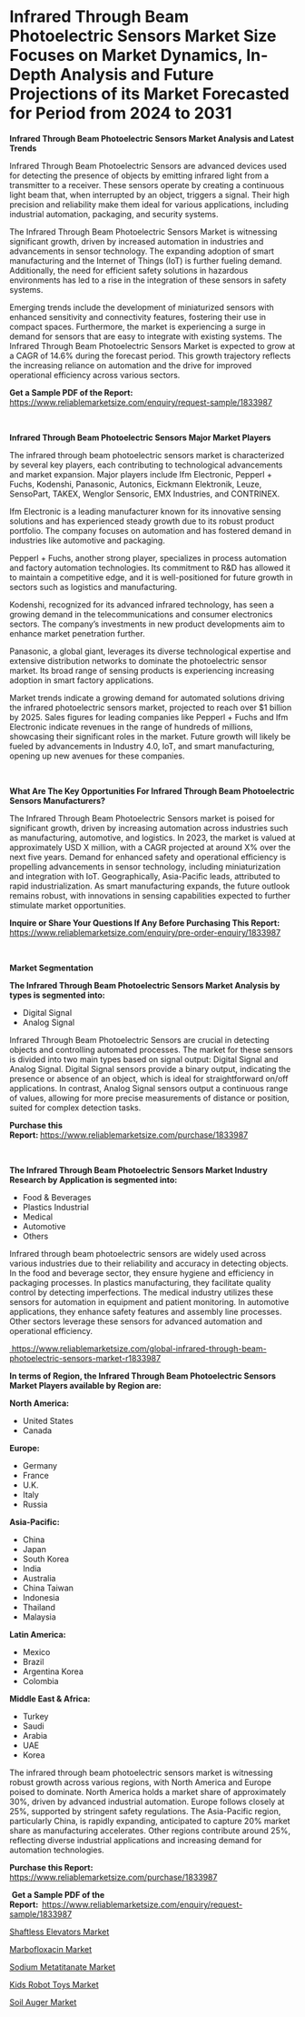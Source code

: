 <p><h1>Infrared Through Beam Photoelectric Sensors Market Size Focuses on Market Dynamics, In-Depth Analysis and Future Projections of its Market Forecasted for Period from 2024 to 2031</h1></p><p><strong>Infrared Through Beam Photoelectric Sensors Market Analysis and Latest Trends</strong></p>
<p><p>Infrared Through Beam Photoelectric Sensors are advanced devices used for detecting the presence of objects by emitting infrared light from a transmitter to a receiver. These sensors operate by creating a continuous light beam that, when interrupted by an object, triggers a signal. Their high precision and reliability make them ideal for various applications, including industrial automation, packaging, and security systems.</p><p>The Infrared Through Beam Photoelectric Sensors Market is witnessing significant growth, driven by increased automation in industries and advancements in sensor technology. The expanding adoption of smart manufacturing and the Internet of Things (IoT) is further fueling demand. Additionally, the need for efficient safety solutions in hazardous environments has led to a rise in the integration of these sensors in safety systems.</p><p>Emerging trends include the development of miniaturized sensors with enhanced sensitivity and connectivity features, fostering their use in compact spaces. Furthermore, the market is experiencing a surge in demand for sensors that are easy to integrate with existing systems. The Infrared Through Beam Photoelectric Sensors Market is expected to grow at a CAGR of 14.6% during the forecast period. This growth trajectory reflects the increasing reliance on automation and the drive for improved operational efficiency across various sectors.</p></p>
<p><strong>Get a Sample PDF of the Report:&nbsp;</strong> <a href="https://www.reliablemarketsize.com/enquiry/request-sample/1833987?utm_campaign=1131&utm_medium=2&utm_source=Github&utm_content=ia&utm_term=17102024&utm_id=infrared-through-beam-photoelectric-sensors">https://www.reliablemarketsize.com/enquiry/request-sample/1833987</a></p>
<p>&nbsp;</p>
<p><strong>Infrared Through Beam Photoelectric Sensors Major Market Players</strong></p>
<p><p>The infrared through beam photoelectric sensors market is characterized by several key players, each contributing to technological advancements and market expansion. Major players include Ifm Electronic, Pepperl + Fuchs, Kodenshi, Panasonic, Autonics, Eickmann Elektronik, Leuze, SensoPart, TAKEX, Wenglor Sensoric, EMX Industries, and CONTRINEX.</p><p>Ifm Electronic is a leading manufacturer known for its innovative sensing solutions and has experienced steady growth due to its robust product portfolio. The company focuses on automation and has fostered demand in industries like automotive and packaging. </p><p>Pepperl + Fuchs, another strong player, specializes in process automation and factory automation technologies. Its commitment to R&D has allowed it to maintain a competitive edge, and it is well-positioned for future growth in sectors such as logistics and manufacturing.</p><p>Kodenshi, recognized for its advanced infrared technology, has seen a growing demand in the telecommunications and consumer electronics sectors. The company’s investments in new product developments aim to enhance market penetration further.</p><p>Panasonic, a global giant, leverages its diverse technological expertise and extensive distribution networks to dominate the photoelectric sensor market. Its broad range of sensing products is experiencing increasing adoption in smart factory applications.</p><p>Market trends indicate a growing demand for automated solutions driving the infrared photoelectric sensors market, projected to reach over $1 billion by 2025. Sales figures for leading companies like Pepperl + Fuchs and Ifm Electronic indicate revenues in the range of hundreds of millions, showcasing their significant roles in the market. Future growth will likely be fueled by advancements in Industry 4.0, IoT, and smart manufacturing, opening up new avenues for these companies.</p></p>
<p>&nbsp;</p>
<p><strong>What Are The Key Opportunities For Infrared Through Beam Photoelectric Sensors Manufacturers?</strong></p>
<p><p>The Infrared Through Beam Photoelectric Sensors market is poised for significant growth, driven by increasing automation across industries such as manufacturing, automotive, and logistics. In 2023, the market is valued at approximately USD X million, with a CAGR projected at around X% over the next five years. Demand for enhanced safety and operational efficiency is propelling advancements in sensor technology, including miniaturization and integration with IoT. Geographically, Asia-Pacific leads, attributed to rapid industrialization. As smart manufacturing expands, the future outlook remains robust, with innovations in sensing capabilities expected to further stimulate market opportunities.</p></p>
<p><strong>Inquire or Share Your Questions If Any Before Purchasing This Report:</strong> <a href="https://www.reliablemarketsize.com/enquiry/pre-order-enquiry/1833987?utm_campaign=1131&utm_medium=2&utm_source=Github&utm_content=ia&utm_term=17102024&utm_id=infrared-through-beam-photoelectric-sensors">https://www.reliablemarketsize.com/enquiry/pre-order-enquiry/1833987</a></p>
<p>&nbsp;</p>
<p><strong>Market Segmentation</strong></p>
<p><strong>The Infrared Through Beam Photoelectric Sensors Market Analysis by types is segmented into:</strong></p>
<p><ul><li>Digital Signal</li><li>Analog Signal</li></ul></p>
<p><p>Infrared Through Beam Photoelectric Sensors are crucial in detecting objects and controlling automated processes. The market for these sensors is divided into two main types based on signal output: Digital Signal and Analog Signal. Digital Signal sensors provide a binary output, indicating the presence or absence of an object, which is ideal for straightforward on/off applications. In contrast, Analog Signal sensors output a continuous range of values, allowing for more precise measurements of distance or position, suited for complex detection tasks.</p></p>
<p><strong>Purchase this Report:&nbsp;</strong><a href="https://www.reliablemarketsize.com/purchase/1833987?utm_campaign=1131&utm_medium=2&utm_source=Github&utm_content=ia&utm_term=17102024&utm_id=infrared-through-beam-photoelectric-sensors">https://www.reliablemarketsize.com/purchase/1833987</a></p>
<p>&nbsp;</p>
<p><strong>The Infrared Through Beam Photoelectric Sensors Market Industry Research by Application is segmented into:</strong></p>
<p><ul><li>Food & Beverages</li><li>Plastics Industrial</li><li>Medical</li><li>Automotive</li><li>Others</li></ul></p>
<p><p>Infrared through beam photoelectric sensors are widely used across various industries due to their reliability and accuracy in detecting objects. In the food and beverage sector, they ensure hygiene and efficiency in packaging processes. In plastics manufacturing, they facilitate quality control by detecting imperfections. The medical industry utilizes these sensors for automation in equipment and patient monitoring. In automotive applications, they enhance safety features and assembly line processes. Other sectors leverage these sensors for advanced automation and operational efficiency.</p></p>
<p><a href="https://www.reliablemarketsize.com/global-infrared-through-beam-photoelectric-sensors-market-r1833987?utm_campaign=1131&utm_medium=2&utm_source=Github&utm_content=ia&utm_term=17102024&utm_id=infrared-through-beam-photoelectric-sensors">&nbsp;https://www.reliablemarketsize.com/global-infrared-through-beam-photoelectric-sensors-market-r1833987</a></p>
<p><strong>In terms of Region, the Infrared Through Beam Photoelectric Sensors Market Players available by Region are:</strong></p>
<p>
    <p> <strong> North America: </strong>
        <ul>
            <li>United States</li>
            <li>Canada</li>
        </ul>
        </p> 
    <p> <strong> Europe: </strong>
        <ul>
            <li>Germany</li>
            <li>France</li>
            <li>U.K.</li>
            <li>Italy</li>
            <li>Russia</li>
        </ul>
        </p> 
    <p> <strong> Asia-Pacific: </strong>
        <ul>
            <li>China</li>
            <li>Japan</li>
            <li>South Korea</li>
            <li>India</li>
            <li>Australia</li>
            <li>China Taiwan</li>
            <li>Indonesia</li>
            <li>Thailand</li>
            <li>Malaysia</li>
        </ul>
        </p> 
    <p> <strong> Latin America: </strong>
        <ul>
            <li>Mexico</li>
            <li>Brazil</li>
            <li>Argentina Korea</li>
            <li>Colombia</li>
        </ul>
        </p> 
    <p> <strong> Middle East & Africa: </strong>
        <ul>
            <li>Turkey</li>
            <li>Saudi</li>
            <li>Arabia</li>
            <li>UAE</li>
            <li>Korea</li>
        </ul>
    </p>
    </p>
<p><p>The infrared through beam photoelectric sensors market is witnessing robust growth across various regions, with North America and Europe poised to dominate. North America holds a market share of approximately 30%, driven by advanced industrial automation. Europe follows closely at 25%, supported by stringent safety regulations. The Asia-Pacific region, particularly China, is rapidly expanding, anticipated to capture 20% market share as manufacturing accelerates. Other regions contribute around 25%, reflecting diverse industrial applications and increasing demand for automation technologies.</p></p>
<p><strong>Purchase this Report: </strong><a href="https://www.reliablemarketsize.com/purchase/1833987?utm_campaign=1131&utm_medium=2&utm_source=Github&utm_content=ia&utm_term=17102024&utm_id=infrared-through-beam-photoelectric-sensors">https://www.reliablemarketsize.com/purchase/1833987</a></p>
<p>&nbsp;<strong>Get a Sample PDF of the Report:&nbsp;&nbsp;</strong><a href="https://www.reliablemarketsize.com/enquiry/request-sample/1833987?utm_campaign=1131&utm_medium=2&utm_source=Github&utm_content=ia&utm_term=17102024&utm_id=infrared-through-beam-photoelectric-sensors">https://www.reliablemarketsize.com/enquiry/request-sample/1833987</a></p>
<p><strong></strong></p>
<p><p><a href="https://issuu.com/reportprime-2/docs/shaftless-elevators-market-size-203_3c4744860a535b?utm_campaign=1131&utm_medium=2&utm_source=Github&utm_content=ia&utm_term=17102024&utm_id=infrared-through-beam-photoelectric-sensors">Shaftless Elevators Market</a></p><p><a href="https://www.linkedin.com/pulse/market-insights-global-marbofloxacin-forecast-innovation-0gwef?utm_campaign=1131&utm_medium=2&utm_source=Github&utm_content=ia&utm_term=17102024&utm_id=infrared-through-beam-photoelectric-sensors">Marbofloxacin Market</a></p><p><a href="https://www.linkedin.com/pulse/decoding-sodium-metatitanate-market-signals-growth-algorithms-8lcmf?utm_campaign=1131&utm_medium=2&utm_source=Github&utm_content=ia&utm_term=17102024&utm_id=infrared-through-beam-photoelectric-sensors">Sodium Metatitanate Market</a></p><p><a href="https://github.com/nekolalrclippo/Market-Research-Report-List-1/blob/main/kids-robot-toys-market.md?utm_campaign=1131&utm_medium=2&utm_source=Github&utm_content=ia&utm_term=17102024&utm_id=infrared-through-beam-photoelectric-sensors">Kids Robot Toys Market</a></p><p><a href="https://issuu.com/reportprime-2/docs/soil-auger-market-size-2030.pptx_0e0024a2033613?utm_campaign=1131&utm_medium=2&utm_source=Github&utm_content=ia&utm_term=17102024&utm_id=infrared-through-beam-photoelectric-sensors">Soil Auger Market</a></p></p>
